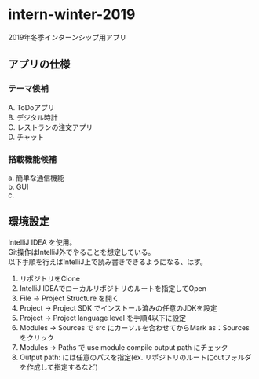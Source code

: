 # intern-winter-2019
2019年冬季インターンシップ用アプリ

## アプリの仕様

### テーマ候補
A. ToDoアプリ  
B. デジタル時計  
C. レストランの注文アプリ  
D. チャット  

### 搭載機能候補
a. 簡単な通信機能  
b. GUI  
c. 

## 環境設定

IntelliJ IDEA を使用。  
Git操作はIntelliJ外でやることを想定している。  
以下手順を行えばIntelliJ上で読み書きできるようになる、はず。

1. リポジトリをClone
2. IntelliJ IDEAでローカルリポジトリのルートを指定してOpen
3. File -> Project Structure を開く
4. Project -> Project SDK でインストール済みの任意のJDKを設定
5. Project -> Project language level を手順4以下に設定
6. Modules -> Sources で src にカーソルを合わせてからMark as：Sourcesをクリック
7. Modules -> Paths で use module compile output path にチェック
8. Output path: には任意のパスを指定(ex. リポジトリのルートにoutフォルダを作成して指定するなど)
